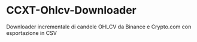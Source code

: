 # CCXT-Ohlcv-Downloader
Downloader incrementale di candele OHLCV da Binance e Crypto.com con esportazione in CSV

